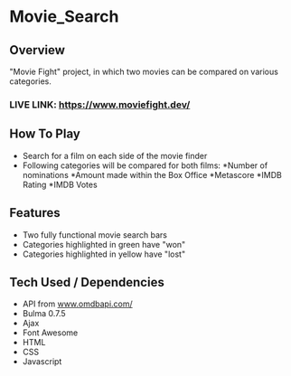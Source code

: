 # Movie_Search

## Overview 

"Movie Fight" project, in which two movies can be compared on various categories. 

### LIVE LINK: https://www.moviefight.dev/

## How To Play

- Search for a film on each side of the movie finder
- Following categories will be compared for both films: 
    *Number of nominations
    *Amount made within the Box Office
    *Metascore
    *IMDB Rating
    *IMDB Votes

## Features 

- Two fully functional movie search bars
- Categories highlighted in green have "won"
- Categories highlighted in yellow have "lost" 

## Tech Used / Dependencies

- API from www.omdbapi.com/
- Bulma 0.7.5
- Ajax
- Font Awesome 
- HTML
- CSS
- Javascript 
